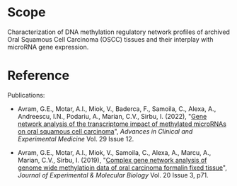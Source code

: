
# Scope
Characterization of DNA methylation regulatory network profiles of archived Oral Squamous Cell Carcinoma (OSCC) tissues and their interplay with microRNA gene expression.

# Reference

Publications:

- Avram, G.E., Motar, A.I., Miok, V., Baderca, F., Samoila, C., Alexa, A., Andreescu, I.N., Podariu, A., Marian, C.V., Sirbu, I. (2022), "[Gene network analysis of the transcriptome impact of methylated microRNAs on oral squamous cell carcinoma](https://web.p.ebscohost.com/abstract?direct=true&profile=ehost&scope=site&authtype=crawler&jrnl=26016974&AN=139890412&h=PVxjvTnYMk6Yjrjk6jVqUu%2bwpV7vjm3kFuUqfTkLAuT3BD%2bz2dlbZ2E0E0rGRtXaCb0V8sf0nnHFQ313WxYkvw%3d%3d&crl=f&resultNs=AdminWebAuth&resultLocal=ErrCrlNotAuth&crlhashurl=login.aspx%3fdirect%3dtrue%26profile%3dehost%26scope%3dsite%26authtype%3dcrawler%26jrnl%3d26016974%26AN%3d139890412)", *Advances in Clinical and Experimental Medicine* Vol. 29 Issue 12.

- Avram, G.E., Motar, A.I., Miok, V., Samoila, C., Alexa, A., Marcu, A., Marian, C.V., Sirbu, I. (2019), "[Complex gene network analysis of genome wide methylatioin data of oral carcinoma formalin fixed tissue](https://web.p.ebscohost.com/abstract?direct=true&profile=ehost&scope=site&authtype=crawler&jrnl=26016974&AN=139890412&h=PVxjvTnYMk6Yjrjk6jVqUu%2bwpV7vjm3kFuUqfTkLAuT3BD%2bz2dlbZ2E0E0rGRtXaCb0V8sf0nnHFQ313WxYkvw%3d%3d&crl=f&resultNs=AdminWebAuth&resultLocal=ErrCrlNotAuth&crlhashurl=login.aspx%3fdirect%3dtrue%26profile%3dehost%26scope%3dsite%26authtype%3dcrawler%26jrnl%3d26016974%26AN%3d139890412)", *Journal of Experimental & Molecular Biology* Vol. 20 Issue 3, p71.
